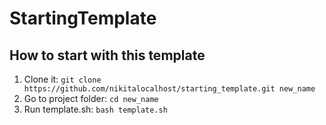 # StartingTemplate

## How to start with this template

1. Clone it: `git clone https://github.com/nikitalocalhost/starting_template.git new_name`
2. Go to project folder: `cd new_name`
3. Run template.sh: `bash template.sh`
